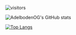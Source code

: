 ![visitors](https://visitor-badge.laobi.icu/badge?page_id=AdelbodenOG/AdelbodenOG)

![AdelbodenOG's GitHub stats](https://github-readme-stats.vercel.app/api?username=WhyAreYouADog&show_icons=true&theme=radical)

[![Top Langs](https://github-readme-stats.vercel.app/api/top-langs/?username=WhyAreYouADog&layout=compact)](https://github.com/WhyAreYouADog/github-readme-stats)
